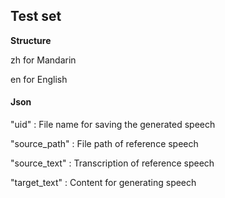 ## Test set

**Structure**

zh for Mandarin

en for English

#### Json

 "uid" : File name for saving the generated speech

"source_path" : File path of reference speech

"source_text" : Transcription of reference speech

"target_text" : Content for generating speech
